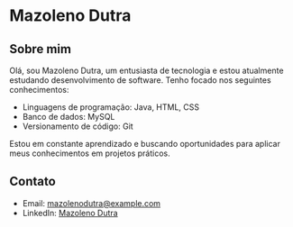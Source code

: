 # Mazoleno Dutra

## Sobre mim
Olá, sou Mazoleno Dutra, um entusiasta de tecnologia e estou atualmente estudando desenvolvimento de software. Tenho focado nos seguintes conhecimentos:

- Linguagens de programação: Java, HTML, CSS
- Banco de dados: MySQL
- Versionamento de código: Git

Estou em constante aprendizado e buscando oportunidades para aplicar meus conhecimentos em projetos práticos.

## Contato
- Email: mazolenodutra@example.com
- LinkedIn: [Mazoleno Dutra](https://www.linkedin.com/in/mazolenodutra)
